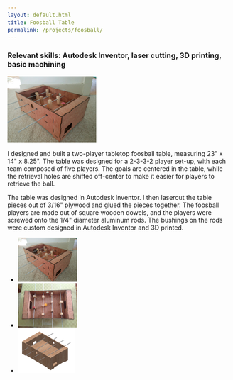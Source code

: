 ```yaml
---
layout: default.html
title: Foosball Table
permalink: /projects/foosball/
---
```


<h3> Relevant skills: Autodesk Inventor, laser cutting, 3D printing, basic machining </h3>

<img src="/assets/images/projects/foosball/foosball_isometric.jpeg" width="200" class="left" alt="alt text" thumbnail="width=200">

I designed and built a two-player tabletop foosball table, measuring 23" x 14" x 8.25". The table was designed for a 2-3-3-2 player set-up, with each team composed of five players. The goals are centered in the table, while the retrieval holes are shifted off-center to make it easier for players to retrieve the ball.

The table was designed in Autodesk Inventor. I then lasercut the table pieces out of 3/16" plywood and glued the pieces together. The foosball players are made out of square wooden dowels, and the players were screwed onto the 1/4" diameter aluminum rods. The bushings on the rods were custom designed in Autodesk Inventor and 3D printed. 

<div class="clear"></div>

<ul class="image-list">
    <li>
        <a href="/assets/images/projects/foosball/foosball_isometric.jpeg">
        <img src="/assets/images/projects/foosball/foosball_isometric.jpeg" height="100" alt="alt text" thumbnail="height=100"></a>
    </li>
	<li>
        <a href="/assets/images/projects/foosball/foosball_top.jpeg">
        <img src="/assets/images/projects/foosball/foosball_top.jpeg" height="100" alt="alt text" thumbnail="height=100"></a>
    </li>
    <li>
        <a href="/assets/images/projects/foosball/foosball_cad.PNG">
        <img src="/assets/images/projects/foosball/foosball_cad.PNG" height="100" alt="alt text" thumbnail="height=100"></a>
    </li>
</ul>
